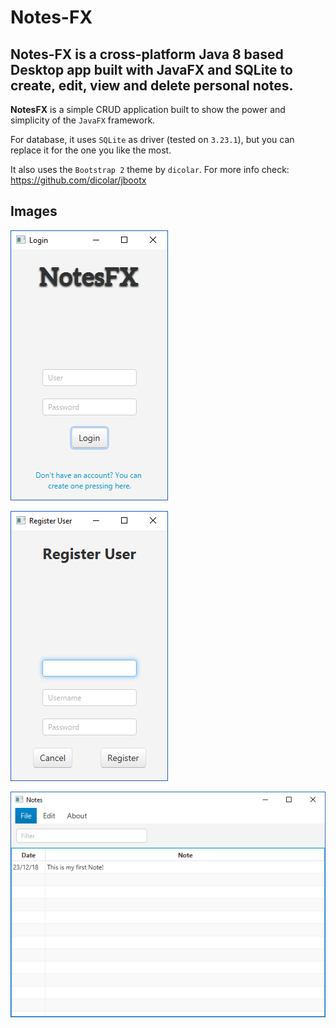 # Notes-FX

## Notes-FX is a cross-platform Java 8 based Desktop app built with JavaFX and SQLite to create, edit, view and delete personal notes.

**NotesFX** is a simple CRUD application built to show the power and simplicity of the `JavaFX` framework.

For database, it uses `SQLite` as driver (tested on `3.23.1`), but you can replace it for the one you like the most.

It also uses the `Bootstrap 2` theme by `dicolar`.
For more info check: https://github.com/dicolar/jbootx

## Images

![Login](screens/login.png)

![Register New User](screens/register.png)

![Notes](screens/notes.png)


